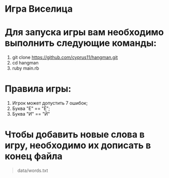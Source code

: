 Игра Виселица
=============

# Для запуска игры вам необходимо выполнить следующие команды:
1. git clone https://github.com/cyprus11/hangman.git
2. cd hangman
3. ruby main.rb

# Правила игры:
1. Игрок может допустить 7 ошибок;
2. Буква "Е" == "Ё";
3. Буква "И" == "Й"

# Чтобы добавить новые слова в игру, необходимо их дописать в конец файла 
> data/words.txt
